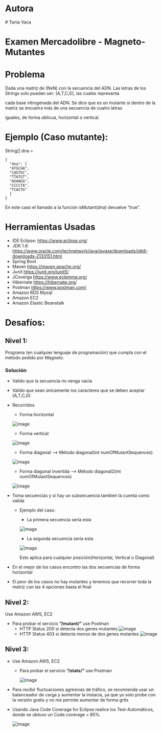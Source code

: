 
# Autora
﻿# Tania Vaca
 
# Examen Mercadolibre - Magneto-Mutantes

# Problema

Dada una matriz de (NxN) con la secuencia del ADN. Las letras de los Strings solo pueden ser: (A,T,C,G), las cuales representa 

cada base nitrogenada del ADN. Se dice que es un mutante si dentro de la matriz se encuetra más de una secuencia de cuatro letras

iguales, de forma oblicua, horizontal o vertical.

# Ejemplo (Caso mutante):

String[] dna = 

    {
      "dna": [
      "ATGCGA", 
      "CAGTGC",
      "TTATGT",
      "AGAAGG",
      "CCCCTA",
      "TCACTG"
      ]
    }
    
En este caso el llamado a la función isMutant(dna) devuelve “true”.

# Herramientas Usadas
-  IDE Eclipse: https://www.eclipse.org/
-  JDK 1.8: https://www.oracle.com/technetwork/java/javase/downloads/jdk8-downloads-2133151.html
-  Spring Boot 
-  Maven https://maven.apache.org/
-  Junit https://junit.org/junit5/
-  JCoverga https://www.eclemma.org/
-  Hibernate https://hibernate.org/
-  Postman https://www.postman.com/
-  Amazon RDS Mysql 
-  Amazon EC2
-  Amazon Elastic Beanstalk

# Desafíos:

## Nivel 1:
   Programa (en cualquier lenguaje de programación) que cumpla con el método pedido por Magneto.
### Solución
   - Valido que la secuencia no venga vacía
   - Valido que sean únicamente los caracteres que se deben aceptar (A,T,C,G)
   - Recorridos
     -  Forma horizontal
     
     ![image](https://user-images.githubusercontent.com/16779783/116491654-fde5fe00-a85f-11eb-9924-0f2faae92102.png)

     -  Forma vertical

     ![image](https://user-images.githubusercontent.com/16779783/116491595-dd1da880-a85f-11eb-9b2e-eebf39a82e8a.png)
     
     -  Forma diagonal --> Método diagonal(int numOfMutantSequences)

     ![image](https://user-images.githubusercontent.com/16779783/116491722-25d56180-a860-11eb-86d7-0632e8e08002.png)
     
     -  Forma diagonal invertida  --> Método diagonal2(int numOfMutantSequences)

     ![image](https://user-images.githubusercontent.com/16779783/116491757-3be32200-a860-11eb-9dcc-b0c6436c293f.png)

   - Toma secuencias y si hay un subsecuencia tambien la cuenta como valida
     - Ejemplo del caso:
       - La primera secuencia sería esta
       
       ![image](https://user-images.githubusercontent.com/16779783/116491654-fde5fe00-a85f-11eb-9924-0f2faae92102.png)
       - La segunda secuencia sería esta

       ![image](https://user-images.githubusercontent.com/16779783/116491625-ec045b00-a85f-11eb-94fd-9419704a3e6d.png)
       
       Esto aplica para cualquier posición(Horizontal, Vertical o Diagonal)
   -  En el mejor de los casos encontro las dos secuencias de forma horizontal
   -  El peor de los casos no hay mutantes y tenemos que recorrer toda la matriz con las 4 opciones hasta el final

## Nivel 2:
Use Amazon AWS, EC2
   -  Para probar el servicio **“/mutant/”** use  Postman
      -   HTTP Status 200 si detecta dos genes mutantes
          ![image](https://user-images.githubusercontent.com/16779783/116492407-cc6e3200-a861-11eb-97d2-3b585d6bc42b.png)
      -   HTTP Status 403 si detecta menos de dos genes mutantes
          ![image](https://user-images.githubusercontent.com/16779783/116492718-98dfd780-a862-11eb-98ee-96f4cdbae33a.png)
          
## Nivel 3:
- Use Amazon AWS, EC2
   -  Para probar el servicio **“/stats/”** use  Postman

      ![image](https://user-images.githubusercontent.com/16779783/116492955-3dfab000-a863-11eb-972e-6bd0126a81e9.png)

- Para recibir fluctuaciones agresivas de tráfico, se recomienda usar un balanceador de carga y aumentar la instacia, ya que yo solo probe con la versión gratis y no me permite aumentar de forma grtis
- Usando Java Code Coverage for Eclipse realice los Test-Automáticos, donde se obtuvo un Code coverage = 85%.

  ![image](https://user-images.githubusercontent.com/16779783/116487709-35e84380-a856-11eb-8109-219aef5691ff.png)
